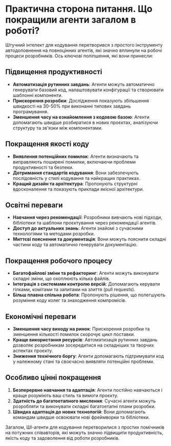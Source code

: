 # Практична сторона питання. Що покращили агенти загалом в роботі?

Штучний інтелект для кодування перетворився з простого інструменту автодоповнення на повноцінних агентів, які значно вплинули на робочі процеси розробників. Ось ключові поліпшення, які вони принесли:

## Підвищення продуктивності

- **Автоматизація рутинних завдань**: Агенти можуть автоматично генерувати базовий код, налаштовувати конфігурації та створювати шаблонні компоненти.
- **Прискорення розробки**: Дослідження показують збільшення швидкості на 30-50% при виконанні типових завдань програмування.
- **Зменшення часу на ознайомлення з кодовою базою**: Агенти допомагають швидше розбиратися в нових проєктах, аналізуючи структуру та зв'язки між компонентами.

## Покращення якості коду

- **Виявлення потенційних помилок**: Агенти визначають та виправляють поширені помилки, включаючи проблеми продуктивності та безпеки.
- **Дотримання стандартів кодування**: Вони забезпечують послідовність у стилі кодування та найкращих практиках.
- **Кращий дизайн та архітектура**: Пропонують структурні вдосконалення та показують приклади якісної архітектури.

## Освітні переваги

- **Навчання через рекомендації**: Розробники вивчають нові підходи, бібліотеки та шаблони проєктування через рекомендації агентів.
- **Доступ до актуальних знань**: Агенти знайомі з сучасними технологіями та методами розробки.
- **Миттєві пояснення та документація**: Вони можуть пояснити складні частини коду та автоматично генерувати документацію.

## Покращення робочого процесу

- **Багатофайлові зміни та рефакторинг**: Агенти можуть виконувати складні зміни, що охоплюють кілька файлів.
- **Інтеграція з системами контролю версій**: Допомагають керувати гілками, комітами та запитами на злиття (pull requests).
- **Більш плавна спільна робота**: Пропонують рішення, що полегшують розуміння коду колег та знаходження компромісів.

## Економічні переваги

- **Зменшення часу виходу на ринок**: Прискорення розробки та зменшення кількості помилок скорочує цикл поставки.
- **Краще використання ресурсів**: Автоматизація рутинних завдань дозволяє розробникам зосередитися на складніших та творчих аспектах проєкту.
- **Зниження технічного боргу**: Агенти допомагають підтримувати код у належному стані та своєчасно виявляти потенційні проблеми.

## Особливо цінні покращення

1. **Безперервне навчання та адаптація**: Агенти постійно навчаються і краще розуміють ваш стиль та вимоги проєкту.
2. **Здатність до багатоетапного мислення**: Сучасні агенти можуть розробляти та виконувати складні багатоетапні плани розробки.
3. **Швидка адаптація до нових технологій**: Вони допомагають командам швидше освоювати нові фреймворки та бібліотеки.

Загалом, ШІ-агенти для кодування перетворилися з простих помічників на потужних співавторів, які можуть значно підвищити продуктивність, якість коду та задоволення від роботи розробників.